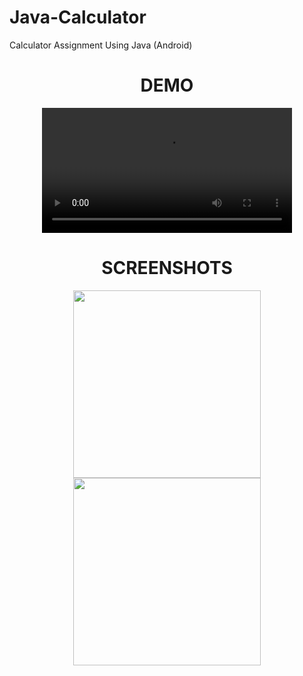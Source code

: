 # Java-Calculator
Calculator Assignment Using Java (Android)

<h1 align="center">DEMO</h1>
<div align="center">
<video src="https://user-images.githubusercontent.com/100727442/206919681-a9a4404a-82c9-412f-92df-46d9dfdc26ad.mp4" width="400"/>
</div>

<h1 align="center">SCREENSHOTS</h1>
<p float="left" align="center">
<img src="https://user-images.githubusercontent.com/100727442/206921055-0a32f8d0-5c87-456c-a0b9-ee2e8a6d306e.jpg" width="300">
<img src="https://user-images.githubusercontent.com/100727442/206921022-def89114-11c3-4571-b732-5f4e59e50f7c.jpg" width="300">
</p>

